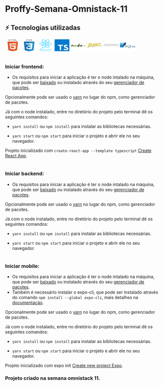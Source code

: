 # Proffy-Semana-Omnistack-11

## ⚡ Tecnologias utilizadas
<div>
  <img align="center" alt="HTML5" height="40" width="50" src="https://github.com/miqueiassggarcia/miqueiassggarcia/blob/main/Icons/html5-original-wordmark.svg" />
  <img align="center" alt="CCS3" height="40" width="50" src="https://github.com/miqueiassggarcia/miqueiassggarcia/blob/main/Icons/css3-original-wordmark.svg" />
  <img align="center" alt="REACT" height="40" width="50" src="https://github.com/miqueiassggarcia/miqueiassggarcia/blob/main/Icons/react-original-wordmark.svg" />
  <img align="center" alt="TYPESCRIPT" height="40" width="50" src="https://github.com/miqueiassggarcia/miqueiassggarcia/blob/main/Icons/typescript-original.svg" />
  <img align="center" alt="NODEJS" height="40" width="50" src="https://github.com/miqueiassggarcia/miqueiassggarcia/blob/main/Icons/nodejs-original-wordmark.svg" />
  <img align="center" alt="BABEL" height="40" width="50" src="https://github.com/miqueiassggarcia/miqueiassggarcia/blob/main/Icons/babel-original.svg" />
  <img align="center" alt="EXPRESS" height="40" width="50" src="https://github.com/miqueiassggarcia/miqueiassggarcia/blob/main/Icons/express-original-wordmark.svg" />
  <img align="center" alt="SQLITE" height="40" width="50" src="https://github.com/miqueiassggarcia/miqueiassggarcia/blob/main/Icons/sqlite-original-wordmark.svg" />
  <br><br>
</div>

### Iniciar frontend:
* Os requisitos para iniciar a aplicação é ter o node intalado na máquina, que pode ser [baixado](https://nodejs.org/en/download/) ou instalado através do seu [gerenciador de pacotes](https://nodejs.org/en/download/package-manager/).

Opcionalmente pode ser usado o [yarn](https://classic.yarnpkg.com/en/docs/install/#windows-stable) no lugar do npm, como gerenciador de pacotes.

Já com o node instalado, entre no diretório do projeto pelo terminal dê os seguintes comandos:

* ``yarn install`` ou ``npm install`` para instalar as bibliotecas necessárias.

* ``yarn start`` ou ``npm start`` para iniciar o projeto e abrir ele no seu navegador.

Projeto inicializado com ``create-react-app --template typescript`` [Create React App](https://github.com/facebook/create-react-app).
<br><br>

### Iniciar backend:
* Os requisitos para iniciar a aplicação é ter o node intalado na máquina, que pode ser [baixado](https://nodejs.org/en/download/) ou instalado através do seu [gerenciador de pacotes](https://nodejs.org/en/download/package-manager/).

Opcionalmente pode ser usado o [yarn](https://classic.yarnpkg.com/en/docs/install/#windows-stable) no lugar do npm, como gerenciador de pacotes.

Já com o node instalado, entre no diretório do projeto pelo terminal dê os seguintes comandos:

* ``yarn install`` ou ``npm install`` para instalar as bibliotecas necessárias.

* ``yarn start`` ou ``npm start`` para iniciar o projeto e abrir ele no seu navegador.
<br><br>


### Iniciar mobile:
* Os requisitos para iniciar a aplicação é ter o node intalado na máquina, que pode ser [baixado](https://nodejs.org/en/download/) ou instalado através do seu [gerenciador de pacotes](https://nodejs.org/en/download/package-manager/).
* Também é necessário instalar o expo-cli, que pode ser instalado através do comando ``npm install --global expo-cli``, mais detalhes na [documentação](https://docs.expo.dev/get-started/installation/).

Opcionalmente pode ser usado o [yarn](https://classic.yarnpkg.com/en/docs/install/#windows-stable) no lugar do npm, como gerenciador de pacotes.

Já com o node instalado, entre no diretório do projeto pelo terminal dê os seguintes comandos:

* ``yarn install`` ou ``npm install`` para instalar as bibliotecas necessárias.

* ``yarn start`` ou ``npm start`` para iniciar o projeto e abrir ele no seu navegador.

Projeto inicializado com expo init [Create new project Expo](https://docs.expo.dev/get-started/create-a-new-app/).

### Projeto criado na semana omnistack 11.
